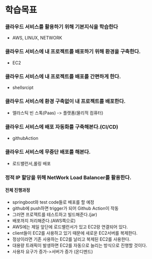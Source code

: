 # 학습목표
### 클라우드 서비스를 활용하기 위해 기본지식을 학습한다
- AWS, LINUX, NETWORK

### 클라우드 서비스에 내 프로젝트를 배포하기 위해 환경을 구축한다.
- EC2

### 클라우드 서비스에 내 프로젝트를 배포를 간편하게 한다.
- shellsrcipt

### 클라우드 서비스에 환경 구축없이 내 프로젝트를 배포한다.
- 엘라스틱 빈 스톡(Paas) -> 플랫폼(물리적 컴퓨터)

###  클라우드 서비스에 배포 자동화를 구축해본다.(CI/CD) 
- githubAction 

### 클라우드 서비스에 무중단 배포를 해본다.
- 로드밸런서,롤링 배포

### 정적 IP 할당을 위해 NetWork Load Balancer를 활용한다.


#### 전체 진행과정
- springboot와 test code들로 배포를 할 예정
- github에 push하면 trigger가 되어 Github Action이 작동
- 그러면 프로젝트를 테스트하고 빌드해준다.(jar)
- 배포까지 처리해준다.(AWS쪽으로)
- AWS에는 제일 앞단에 로드밸런서가 있고 EC2랑 연결되어 있다.
- client들이 EC2를 사용하고 있기 때문에 새로운 EC2서버를 복제한다.
- 정상이라면 기존 사용하는 EC2를 날리고 복제된 EC2를 사용한다.
- 대용량 트래픽이 발생하면 EC2를 자동으로 늘리는 방식으로 진행할 것이다.
- 사용자 요구가 증가->서버가 증가 (온디멘드)